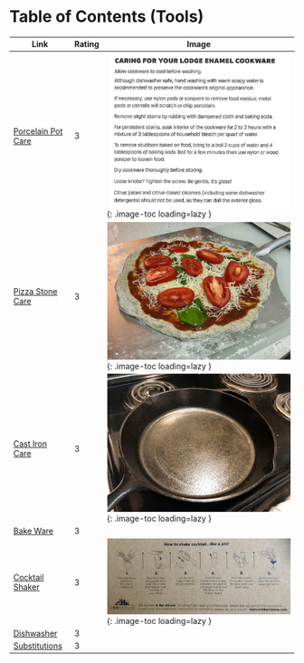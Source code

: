 # Table of Contents (Tools)

| Link | Rating | Image |
| -- | -- | -- |
| [Porcelain Pot Care](../porcelain_pot_care) | 3 | ![porcelain_pot_care.jpg](./porcelain_pot_care.jpg){: .image-toc loading=lazy } |
| [Pizza Stone Care](../pizza_stone_care) | 3 | ![pizza_stone_care.jpeg](./pizza_stone_care.jpeg){: .image-toc loading=lazy } |
| [Cast Iron Care](../cast_iron_care) | 3 | ![cast_iron_care.jpg](./cast_iron_care.jpg){: .image-toc loading=lazy } |
| [Bake Ware](../bake_ware) | 3 | <!-- TODO: Capture image --> |
| [Cocktail Shaker](../cocktail_shaker) | 3 | ![cocktail_shaker.jpeg](./cocktail_shaker.jpeg){: .image-toc loading=lazy } |
| [Dishwasher](../dishwasher) | 3 | <!-- TODO: Capture image --> |
| [Substitutions](../substitutions) | 3 | <!-- TODO: Capture image --> |